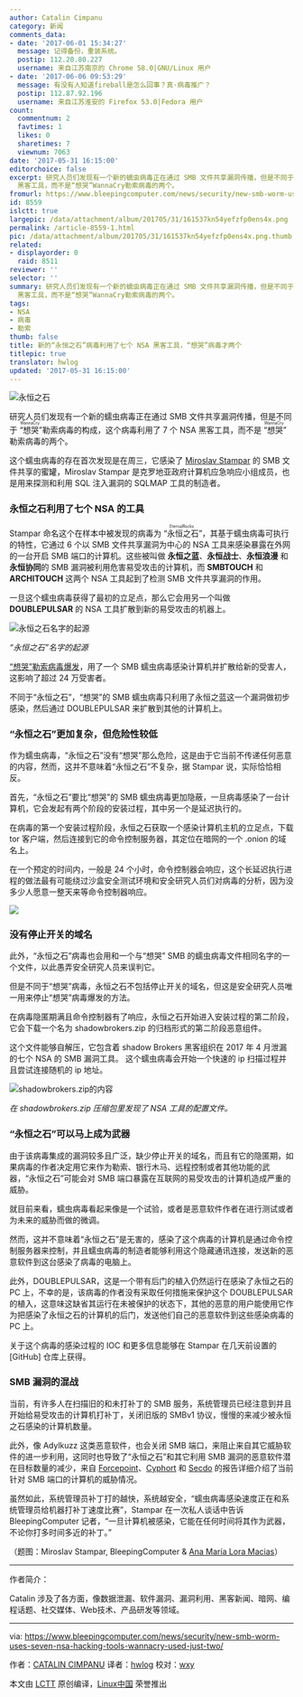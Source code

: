 ```yaml
---
author: Catalin Cimpanu
category: 新闻
comments_data:
- date: '2017-06-01 15:34:27'
  message: 记得备份，重装系统。
  postip: 112.20.80.227
  username: 来自江苏南京的 Chrome 58.0|GNU/Linux 用户
- date: '2017-06-06 09:53:29'
  message: 有没有人知道fireball是怎么回事？真·病毒推广？
  postip: 112.87.92.196
  username: 来自江苏淮安的 Firefox 53.0|Fedora 用户
count:
  commentnum: 2
  favtimes: 1
  likes: 0
  sharetimes: 7
  viewnum: 7063
date: '2017-05-31 16:15:00'
editorchoice: false
excerpt: 研究人员们发现有一个新的蠕虫病毒正在通过 SMB 文件共享漏洞传播，但是不同于“想哭”WannaCry勒索病毒的构成，这个病毒利用了 7 个 NSA
  黑客工具，而不是“想哭”WannaCry勒索病毒的两个。
fromurl: https://www.bleepingcomputer.com/news/security/new-smb-worm-uses-seven-nsa-hacking-tools-wannacry-used-just-two/
id: 8559
islctt: true
largepic: /data/attachment/album/201705/31/161537kn54yefzfp0ens4x.png
permalink: /article-8559-1.html
pic: /data/attachment/album/201705/31/161537kn54yefzfp0ens4x.png.thumb.jpg
related:
- displayorder: 0
  raid: 8511
reviewer: ''
selector: ''
summary: 研究人员们发现有一个新的蠕虫病毒正在通过 SMB 文件共享漏洞传播，但是不同于“想哭”WannaCry勒索病毒的构成，这个病毒利用了 7 个 NSA
  黑客工具，而不是“想哭”WannaCry勒索病毒的两个。
tags:
- NSA
- 病毒
- 勒索
thumb: false
title: 新的“永恒之石”病毒利用了七个 NSA 黑客工具，“想哭”病毒才两个
titlepic: true
translator: hwlog
updated: '2017-05-31 16:15:00'
---
```


![永恒之石](/data/attachment/album/201705/31/161537kn54yefzfp0ens4x.png)


研究人员们发现有一个新的蠕虫病毒正在通过 SMB 文件共享漏洞传播，但是不同于<ruby> “想哭” <rp>  （ </rp> <rt>  WannaCry </rt> <rp>  ） </rp></ruby>勒索病毒的构成，这个病毒利用了 7 个 NSA 黑客工具，而不是<ruby> “想哭” <rp>  （ </rp> <rt>  WannaCry </rt> <rp>  ） </rp></ruby>勒索病毒的两个。


这个蠕虫病毒的存在首次发现是在周三，它感染了 [Miroslav Stampar](https://about.me/stamparm) 的 SMB 文件共享的蜜罐，Miroslav Stampar 是克罗地亚政府计算机应急响应小组成员，也是用来探测和利用 SQL 注入漏洞的 SQLMAP 工具的制造者。


### 永恒之石利用了七个 NSA 的工具


Stampar 命名这个在样本中被发现的病毒为<ruby> “永恒之石” <rp>  （ </rp> <rt>  EternalRocks </rt> <rp>  ） </rp></ruby>，其基于蠕虫病毒可执行的特性，它通过 6 个以 SMB 文件共享漏洞为中心的 NSA 工具来感染暴露在外网的一台开启 SMB 端口的计算机。这些被叫做 **永恒之蓝**、**永恒战士**、**永恒浪漫** 和 **永恒协同**的 SMB 漏洞被利用危害易受攻击的计算机，而 **SMBTOUCH** 和 **ARCHITOUCH** 这两个 NSA 工具起到了检测 SMB 文件共享漏洞的作用。


一旦这个蠕虫病毒获得了最初的立足点，那么它会用另一个叫做 **DOUBLEPULSAR** 的 NSA 工具扩散到新的易受攻击的机器上。


![永恒之石名字的起源](/data/attachment/album/201705/31/161537w333cf33fwcmdzcm.png)


*“永恒之石”名字的起源*


[“想哭”勒索病毒爆发](https://www.bleepingcomputer.com/news/security/wana-decrypt0r-ransomware-using-nsa-exploit-leaked-by-shadow-brokers-is-on-a-rampage/)，用了一个 SMB 蠕虫病毒感染计算机并扩散给新的受害人，这影响了超过 24 万受害者。


不同于“永恒之石”，“想哭”的 SMB 蠕虫病毒只利用了永恒之蓝这一个漏洞做初步感染，然后通过 DOUBLEPULSAR 来扩散到其他的计算机上。


### “永恒之石”更加复杂，但危险性较低


作为蠕虫病毒，“永恒之石”没有“想哭”那么危险，这是由于它当前不传递任何恶意的内容，然而，这并不意味着“永恒之石”不复杂，据 Stampar 说，实际恰恰相反。


首先，“永恒之石”要比“想哭”的 SMB 蠕虫病毒更加隐蔽，一旦病毒感染了一台计算机，它会发起有两个阶段的安装过程，其中另一个是延迟执行的。


在病毒的第一个安装过程阶段，永恒之石获取一个感染计算机主机的立足点，下载 tor 客户端，然后连接到它的命令控制服务器，其定位在暗网的一个 .onion 的域名上。


在一个预定的时间内，一般是 24 个小时，命令控制器会响应，这个长延迟执行进程的做法最有可能绕过沙盒安全测试环境和安全研究人员们对病毒的分析，因为没多少人愿意一整天来等命令控制器响应。


![](/data/attachment/album/201705/31/161453l3tkzumyn40tumln.jpg)


 


### 没有停止开关的域名


此外，“永恒之石”病毒也会用和一个与“想哭” SMB 的蠕虫病毒文件相同名字的一个文件，以此愚弄安全研究人员来误判它。


但是不同于“想哭”病毒，永恒之石不包括停止开关的域名，但这是安全研究人员唯一用来停止“想哭”病毒爆发的方法。


在病毒隐匿期满且命令控制器有了响应，永恒之石开始进入安装过程的第二阶段，它会下载一个名为 shadowbrokers.zip 的归档形式的第二阶段恶意组件。


这个文件能够自解压，它包含着 shadow Brokers 黑客组织在 2017 年 4 月泄漏的七个 NSA 的 SMB 漏洞工具。 这个蠕虫病毒会开始一个快速的 ip 扫描过程并且尝试连接随机的 ip 地址。


![shadowbrokers.zip的内容](/data/attachment/album/201705/31/161538w3yll6ptm4lpoi4o.png)


*在 shadowbrokers.zip 压缩包里发现了 NSA 工具的配置文件。*


### “永恒之石”可以马上成为武器


由于该病毒集成的漏洞较多且广泛，缺少停止开关的域名，而且有它的隐匿期，如果病毒的作者决定用它来作为勒索、银行木马、远程控制或者其他功能的武器，“永恒之石”可能会对 SMB 端口暴露在互联网的易受攻击的计算机造成严重的威胁。


就目前来看，蠕虫病毒看起来像是一个试验，或者是恶意软件作者在进行测试或者为未来的威胁而做的微调。


然而，这并不意味着“永恒之石”是无害的，感染了这个病毒的计算机是通过命令控制服务器来控制，并且蠕虫病毒的制造者能够利用这个隐藏通讯连接，发送新的恶意软件到这台感染了病毒的电脑上。


此外，DOUBLEPULSAR，这是一个带有后门的植入仍然运行在感染了永恒之石的 PC 上，不幸的是，该病毒的作者没有采取任何措施来保护这个 DOUBLEPULSAR 的植入，这意味这缺省其运行在未被保护的状态下，其他的恶意的用户能使用它作为把感染了永恒之石的计算机的后门，发送他们自己的恶意软件到这些感染病毒的 PC 上。


关于这个病毒的感染过程的 IOC 和更多信息能够在 Stampar 在几天前设置的 [GitHub] 仓库上获得。


### SMB 漏洞的混战


当前，有许多人在扫描旧的和未打补丁的 SMB 服务，系统管理员已经注意到并且开始给易受攻击的计算机打补丁，关闭旧版的 SMBv1 协议，慢慢的来减少被永恒之石感染的计算机数量。


此外，像 Adylkuzz 这类恶意软件，也会关闭 SMB 端口，来阻止来自其它威胁软件的进一步利用，这同时也导致了“永恒之石”和其它利用 SMB 漏洞的恶意软件潜在目标数量的减少，来自 [Forcepoint](https://blogs.forcepoint.com/security-labs/wannacry-multiple-malware-families-using-eternalblue-exploit)、[Cyphort](https://www.cyphort.com/eternalblue-exploit-actively-used-deliver-remote-access-trojans/) 和 [Secdo](http://blog.secdo.com/multiple-groups-exploiting-eternalblue-weeks-before-wannacry) 的报告详细介绍了当前针对 SMB 端口的计算机的威胁情况。


虽然如此，系统管理员补丁打的越快，系统越安全，“蠕虫病毒感染速度正在和系统管理员给机器打补丁速度比赛”，Stampar 在一次私人谈话中告诉 BleepingComputer 记者，“一旦计算机被感染，它能在任何时间将其作为武器，不论你打多时间多近的补丁。”


（题图：Miroslav Stampar, BleepingComputer & [Ana María Lora Macias](https://thenounproject.com/search/?q=worm&i=24323)）




---


作者简介：


Catalin 涉及了各方面，像数据泄漏、软件漏洞、漏洞利用、黑客新闻、暗网、编程话题、社交媒体、Web技术、产品研发等领域。




---


via: <https://www.bleepingcomputer.com/news/security/new-smb-worm-uses-seven-nsa-hacking-tools-wannacry-used-just-two/>


作者：[CATALIN CIMPANU](https://www.bleepingcomputer.com/author/catalin-cimpanu/) 译者：[hwlog](https://github.com/hwlog) 校对：[wxy](https://github.com/wxy)


本文由 [LCTT](https://github.com/LCTT/TranslateProject) 原创编译，[Linux中国](https://linux.cn/) 荣誉推出